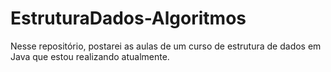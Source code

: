 # EstruturaDados-Algoritmos
Nesse repositório, postarei as aulas de um curso de estrutura de dados em Java que estou realizando atualmente.
